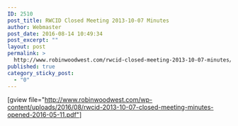 ```yaml
---
ID: 2510
post_title: RWCID Closed Meeting 2013-10-07 Minutes
author: Webmaster
post_date: 2016-08-14 10:49:34
post_excerpt: ""
layout: post
permalink: >
  http://www.robinwoodwest.com/rwcid-closed-meeting-2013-10-07-minutes/
published: true
category_sticky_post:
  - "0"
---
```

[gview file="http://www.robinwoodwest.com/wp-content/uploads/2016/08/rwcid-2013-10-07-closed-meeting-minutes-opened-2016-05-11.pdf"]
